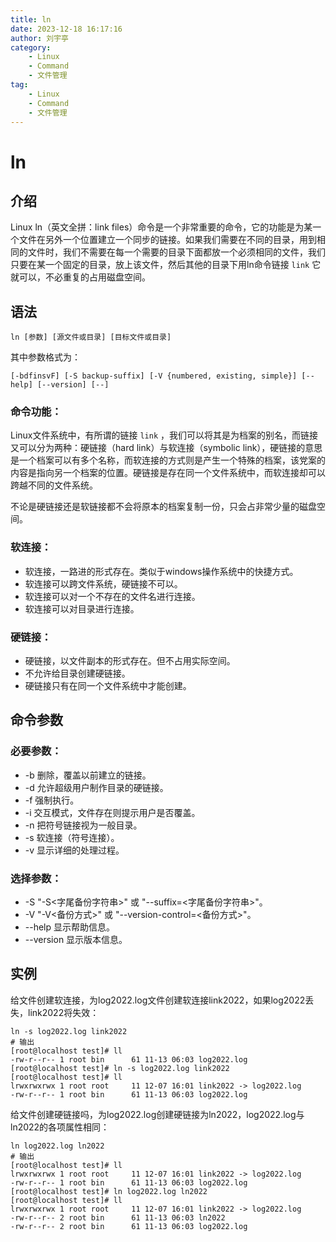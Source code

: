 ```yaml
---
title: ln
date: 2023-12-18 16:17:16
author: 刘宇亭
category:
    - Linux
    - Command
    - 文件管理
tag:
    - Linux
    - Command
    - 文件管理
---
```

# ln

## 介绍

Linux ln（英文全拼：link files）命令是一个非常重要的命令，它的功能是为某一个文件在另外一个位置建立一个同步的链接。如果我们需要在不同的目录，用到相同的文件时，我们不需要在每一个需要的目录下面都放一个必须相同的文件，我们只要在某一个固定的目录，放上该文件，然后其他的目录下用ln命令链接 `link` 它就可以，不必重复的占用磁盘空间。

## 语法

```shell
ln [参数] [源文件或目录] [目标文件或目录]
```

其中参数格式为：

```shell
[-bdfinsvF] [-S backup-suffix] [-V {numbered, existing, simple}] [--help] [--version] [--]
```

### 命令功能：

Linux文件系统中，有所谓的链接 `link` ，我们可以将其是为档案的别名，而链接又可以分为两种：硬链接（hard link）与软连接（symbolic link），硬链接的意思是一个档案可以有多个名称，而软连接的方式则是产生一个特殊的档案，该党案的内容是指向另一个档案的位置。硬链接是存在同一个文件系统中，而软连接却可以跨越不同的文件系统。

不论是硬链接还是软链接都不会将原本的档案复制一份，只会占非常少量的磁盘空间。

### 软连接：

- 软连接，一路进的形式存在。类似于windows操作系统中的快捷方式。
- 软连接可以跨文件系统，硬链接不可以。
- 软连接可以对一个不存在的文件名进行连接。
- 软连接可以对目录进行连接。

### 硬链接：

- 硬链接，以文件副本的形式存在。但不占用实际空间。
- 不允许给目录创建硬链接。
- 硬链接只有在同一个文件系统中才能创建。

## 命令参数

### 必要参数：

- -b 删除，覆盖以前建立的链接。
- -d 允许超级用户制作目录的硬链接。
- -f 强制执行。
- -i 交互模式，文件存在则提示用户是否覆盖。
- -n 把符号链接视为一般目录。
- -s 软连接（符号连接）。
- -v 显示详细的处理过程。

### 选择参数：

- -S "-S<字尾备份字符串>" 或 "--suffix=<字尾备份字符串>"。
- -V "-V<备份方式>" 或 "--version-control=<备份方式>"。
- --help 显示帮助信息。
- --version 显示版本信息。

## 实例

给文件创建软连接，为log2022.log文件创建软连接link2022，如果log2022丢失，link2022将失效：

```shell
ln -s log2022.log link2022
# 输出
[root@localhost test]# ll
-rw-r--r-- 1 root bin      61 11-13 06:03 log2022.log
[root@localhost test]# ln -s log2022.log link2022
[root@localhost test]# ll
lrwxrwxrwx 1 root root     11 12-07 16:01 link2022 -> log2022.log
-rw-r--r-- 1 root bin      61 11-13 06:03 log2022.log
```

给文件创建硬链接吗，为log2022.log创建硬链接为ln2022，log2022.log与ln2022的各项属性相同：

```shell
ln log2022.log ln2022
# 输出
[root@localhost test]# ll
lrwxrwxrwx 1 root root     11 12-07 16:01 link2022 -> log2022.log
-rw-r--r-- 1 root bin      61 11-13 06:03 log2022.log
[root@localhost test]# ln log2022.log ln2022
[root@localhost test]# ll
lrwxrwxrwx 1 root root     11 12-07 16:01 link2022 -> log2022.log
-rw-r--r-- 2 root bin      61 11-13 06:03 ln2022
-rw-r--r-- 2 root bin      61 11-13 06:03 log2022.log
```
